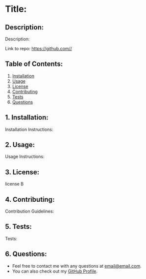 # Title: 

  ## Description:
  Description: 
  
  Link to repo: <https://github.com//>

  ## Table of Contents:
  1. [Installation](#installation)
  2. [Usage](#usage)
  3. [License](#license)
  4. [Contributing](#contributing)
  5. [Tests](#tests)
  6. [Questions](#questions)
  ## 1. Installation:
  Installation Instructions: 

  ## 2. Usage:
  Usage Instructions: 

  ## 3. License:
  license B

  ## 4. Contributing:
  Contribution Guidelines: 

  ## 5. Tests:
  Tests: 

  ## 6. Questions:
  * Feel free to contact me with any questions at [email@email.com](mailto:email@email.com).
  * You can also check out my [GitHub Profile](https://github.com/).

